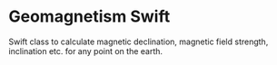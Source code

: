 # Geomagnetism Swift
Swift class to calculate magnetic declination, magnetic field strength, inclination etc. for any point on the earth.
